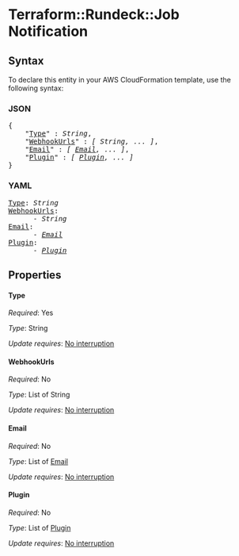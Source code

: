 # Terraform::Rundeck::Job Notification

## Syntax

To declare this entity in your AWS CloudFormation template, use the following syntax:

### JSON

<pre>
{
    "<a href="#type" title="Type">Type</a>" : <i>String</i>,
    "<a href="#webhookurls" title="WebhookUrls">WebhookUrls</a>" : <i>[ String, ... ]</i>,
    "<a href="#email" title="Email">Email</a>" : <i>[ <a href="notification-email.md">Email</a>, ... ]</i>,
    "<a href="#plugin" title="Plugin">Plugin</a>" : <i>[ <a href="notification-plugin.md">Plugin</a>, ... ]</i>
}
</pre>

### YAML

<pre>
<a href="#type" title="Type">Type</a>: <i>String</i>
<a href="#webhookurls" title="WebhookUrls">WebhookUrls</a>: <i>
      - String</i>
<a href="#email" title="Email">Email</a>: <i>
      - <a href="notification-email.md">Email</a></i>
<a href="#plugin" title="Plugin">Plugin</a>: <i>
      - <a href="notification-plugin.md">Plugin</a></i>
</pre>

## Properties

#### Type

_Required_: Yes

_Type_: String

_Update requires_: [No interruption](https://docs.aws.amazon.com/AWSCloudFormation/latest/UserGuide/using-cfn-updating-stacks-update-behaviors.html#update-no-interrupt)

#### WebhookUrls

_Required_: No

_Type_: List of String

_Update requires_: [No interruption](https://docs.aws.amazon.com/AWSCloudFormation/latest/UserGuide/using-cfn-updating-stacks-update-behaviors.html#update-no-interrupt)

#### Email

_Required_: No

_Type_: List of <a href="notification-email.md">Email</a>

_Update requires_: [No interruption](https://docs.aws.amazon.com/AWSCloudFormation/latest/UserGuide/using-cfn-updating-stacks-update-behaviors.html#update-no-interrupt)

#### Plugin

_Required_: No

_Type_: List of <a href="notification-plugin.md">Plugin</a>

_Update requires_: [No interruption](https://docs.aws.amazon.com/AWSCloudFormation/latest/UserGuide/using-cfn-updating-stacks-update-behaviors.html#update-no-interrupt)


